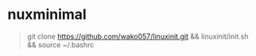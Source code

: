 # nuxminimal

> git clone https://github.com/wako057/linuxinit.git && linuxinit/init.sh && source ~/.bashrc
